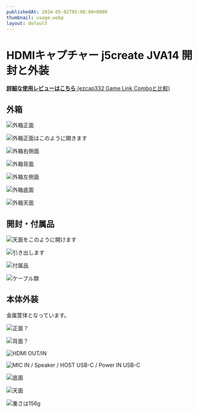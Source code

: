 ```yaml
---
publishedAt: 2024-05-02T05:00:00+0900
thumbnail: usage.webp
layout: default
---
```

# HDMIキャプチャー j5create JVA14 開封と外装
[**詳細な使用レビューはこちら** (ezcap332 Game Link Comboと比較)](../05-02-3%20captures-compare)

[](usage.webp "USB-Cを2つ刺した状態")

## 外箱
![]("box0.webp" "外箱正面")

![]("box1.webp" "外箱正面はこのように開きます")

![]("box2.webp" "外箱右側面")

![]("box3.webp" "外箱背面")

![]("box4.webp" "外箱左側面")

![]("box5.webp" "外箱底面")

![]("box6.webp" "外箱天面")

## 開封・付属品

![]("open1.webp" "天面をこのように開けます")

![]("open2.webp" "引き出します")

![]("open3.webp" "付属品")

![]("open4.webp" "ケーブル類")

## 本体外装
金属筐体となっています。

![]("out1.webp" "正面？")

![]("out2.webp" "背面？")

![]("out3.webp" "HDMI OUT/IN")

![]("out4.webp" "MIC IN / Speaker / HOST USB-C / Power IN USB-C")

![]("out5.webp" "底面")

![]("out6.webp" "天面")

![]("weight.webp" "重さは156g")